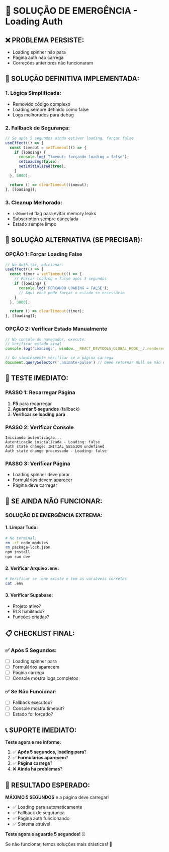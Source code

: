 # 🚨 SOLUÇÃO DE EMERGÊNCIA - Loading Auth

## ❌ **PROBLEMA PERSISTE:**
- Loading spinner não para
- Página auth não carrega
- Correções anteriores não funcionaram

## 🚀 **SOLUÇÃO DEFINITIVA IMPLEMENTADA:**

### **1. Lógica Simplificada:**
- Removido código complexo
- Loading sempre definido como false
- Logs melhorados para debug

### **2. Fallback de Segurança:**
```typescript
// Se após 5 segundos ainda estiver loading, forçar false
useEffect(() => {
  const timeout = setTimeout(() => {
    if (loading) {
      console.log('Timeout: forçando loading = false');
      setLoading(false);
      setInitialized(true);
    }
  }, 5000);

  return () => clearTimeout(timeout);
}, [loading]);
```

### **3. Cleanup Melhorado:**
- `isMounted` flag para evitar memory leaks
- Subscription sempre cancelada
- Estado sempre limpo

## 🔧 **SOLUÇÃO ALTERNATIVA (SE PRECISAR):**

### **OPÇÃO 1: Forçar Loading False**
```typescript
// No Auth.tsx, adicionar:
useEffect(() => {
  const timer = setTimeout(() => {
    // Forçar loading = false após 3 segundos
    if (loading) {
      console.log('FORÇANDO LOADING = FALSE');
      // Aqui você pode forçar o estado se necessário
    }
  }, 3000);

  return () => clearTimeout(timer);
}, [loading]);
```

### **OPÇÃO 2: Verificar Estado Manualmente**
```typescript
// No console do navegador, execute:
// Verificar estado atual
console.log('Loading:', window.__REACT_DEVTOOLS_GLOBAL_HOOK__?.renderers?.get(1)?.getCurrentFiber()?.memoizedState?.baseState);

// Ou simplesmente verificar se a página carrega
document.querySelector('.animate-pulse') // Deve retornar null se não estiver carregando
```

## 🧪 **TESTE IMEDIATO:**

### **PASSO 1: Recarregar Página**
1. **F5** para recarregar
2. **Aguardar 5 segundos** (fallback)
3. **Verificar se loading para**

### **PASSO 2: Verificar Console**
```
Iniciando autenticação...
Autenticação inicializada - Loading: false
Auth state change: INITIAL_SESSION undefined
Auth state change processado - Loading: false
```

### **PASSO 3: Verificar Página**
- Loading spinner deve parar
- Formulários devem aparecer
- Página deve carregar

## 🚨 **SE AINDA NÃO FUNCIONAR:**

### **SOLUÇÃO DE EMERGÊNCIA EXTREMA:**

#### **1. Limpar Tudo:**
```bash
# No terminal:
rm -rf node_modules
rm package-lock.json
npm install
npm run dev
```

#### **2. Verificar Arquivo .env:**
```bash
# Verificar se .env existe e tem as variáveis corretas
cat .env
```

#### **3. Verificar Supabase:**
- Projeto ativo?
- RLS habilitado?
- Funções criadas?

## 📋 **CHECKLIST FINAL:**

### **✅ Após 5 Segundos:**
- [ ] Loading spinner para
- [ ] Formulários aparecem
- [ ] Página carrega
- [ ] Console mostra logs completos

### **✅ Se Não Funcionar:**
- [ ] Fallback executou?
- [ ] Console mostra timeout?
- [ ] Estado foi forçado?

## 📞 **SUPORTE IMEDIATO:**

**Teste agora e me informe:**

1. ✅ **Após 5 segundos, loading para**?
2. ✅ **Formulários aparecem**?
3. ✅ **Página carrega**?
4. ❌ **Ainda há problemas**?

## 🎯 **RESULTADO ESPERADO:**

**MÁXIMO 5 SEGUNDOS** e a página deve carregar!

- ✅ Loading para automaticamente
- ✅ Fallback de segurança
- ✅ Página auth funcionando
- ✅ Sistema estável

**Teste agora e aguarde 5 segundos!** ⏰

Se não funcionar, temos soluções mais drásticas! 🚀
